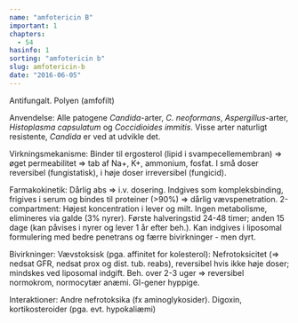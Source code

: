 ```yaml
---
name: "amfotericin B"
important: 1
chapters:  
  - 54
hasinfo: 1
sorting: "amfotericin b"
slug: amfotericin-b
date: "2016-06-05"
---
```


Antifungalt. Polyen (amfofilt)

Anvendelse: Alle patogene <em>Candida</em>-arter, <em>C. neoformans</em>, <em>Aspergillus</em>-arter, <em>Histoplasma capsulatum</em> og <em>Coccidioides immitis</em>. Visse arter naturligt resistente, <em>Candida</em> er ved at udvikle det.

Virkningsmekanisme: Binder til ergosterol (lipid i svampecellemembran) => øget permeabilitet => tab af Na+, K+, ammonium, fosfat. I små doser reversibel (fungistatisk), i høje doser irreversibel (fungicid).

Farmakokinetik: Dårlig abs => i.v. dosering. Indgives som kompleksbinding, frigives i serum og bindes til proteiner (>90%) => dårlig vævspenetration. 2-compartment: Højest koncentration i lever og milt. Ingen metabolisme, elimineres via galde (3% nyrer). Første halveringstid 24-48 timer; anden 15 dage (kan påvises i nyrer og lever 1 år efter beh.). Kan indgives i liposomal formulering med bedre penetrans og færre bivirkninger - men dyrt.

Bivirkninger: Vævstoksisk (pga. affinitet for kolesterol): Nefrotoksicitet (=> nedsat GFR, nedsat prox og dist. tub. reabs), reversibel hvis ikke høje doser; mindskes ved liposomal indgift. Beh. over 2-3 uger => reversibel normokrom, normocytær anæmi. GI-gener hyppige.

Interaktioner: Andre nefrotoksika (fx aminoglykosider). Digoxin, kortikosteroider (pga. evt. hypokaliæmi)
